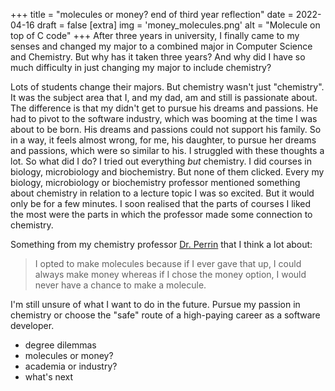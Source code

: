 +++
title = "molecules or money? end of third year reflection"
date = 2022-04-16
draft = false
[extra]
img = 'money_molecules.png'
alt = "Molecule on top of C code"
+++
After three years in university, I finally came to my senses and changed my major to a combined major in Computer Science and Chemistry. But why has it taken three years? And why did I have so much difficulty in just changing my major to include chemistry?

Lots of students change their majors. But chemistry wasn't just "chemistry". It was the subject area that I, and my dad, am and still is passionate about. The difference is that my didn't get to pursue his dreams and passions. He had to pivot to the software industry, which was booming at the time I was about to be born. His dreams and passions could not support his family. So in a way, it feels almost wrong, for me, his daughter, to pursue her dreams and passions, which were so similar to his. I struggled with these thoughts a lot. So what did I do? I tried out everything *but* chemistry. I did courses in biology, microbiology and biochemistry. But none of them clicked. Every my biology, microbiology or biochemistry professor mentioned something about chemistry in relation to a lecture topic I was so excited. But it would only be for a few minutes. I soon realised that the parts of courses I liked the most were the parts in which the professor made some connection to chemistry. 

Something from my chemistry professor [Dr. Perrin](https://perrin.chem.ubc.ca/about-dr-perrin/) that I think a lot about:
> I opted to make molecules because if I ever gave that up, I could always make money whereas if I chose the money option, I would never have a chance to make a molecule.

I'm still unsure of what I want to do in the future. Pursue my passion in chemistry or choose the "safe" route of a high-paying career as a software developer.

- degree dilemmas
- molecules or money?
- academia or industry?
- what's next
